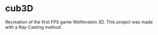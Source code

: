 # cub3D
Recreation of the first FPS game Wolfenstein 3D. This project was made with a Ray-Casting method.
